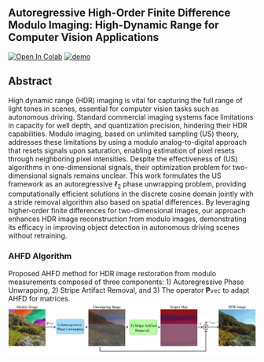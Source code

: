 ## Autoregressive High-Order Finite Difference Modulo Imaging: High-Dynamic Range for Computer Vision Applications
[![Open In Colab](https://colab.research.google.com/assets/colab-badge.svg)](https://colab.research.google.com/github/bemc22/AHFD/blob/main/demo.ipynb)
[![demo](https://img.shields.io/badge/demo-online-green)](https://huggingface.co/spaces/kebincontreras/Object_Detection_Modulo_Camera)

## Abstract
High dynamic range (HDR) imaging is vital for capturing the full range of light tones in scenes, essential for computer vision tasks such as autonomous driving. Standard commercial imaging systems face limitations in capacity for well depth, and quantization precision, hindering their HDR capabilities. Modulo imaging, based on unlimited sampling (US) theory, addresses these limitations by using a modulo analog-to-digital approach that resets signals upon saturation, enabling estimation of pixel resets through neighboring pixel intensities. Despite the effectiveness of (US) algorithms in one-dimensional signals, their optimization problem for two-dimensional signals remains unclear. This work formulates the US framework as an autoregressive $\ell_2$ phase unwrapping problem, providing computationally efficient solutions in the discrete cosine domain jointly with a stride removal algorithm also based on spatial differences. By leveraging higher-order finite differences for two-dimensional images, our approach enhances HDR image reconstruction from modulo images, demonstrating its efficacy in improving object detection in autonomous driving scenes without retraining.

### AHFD Algorithm
Proposed AHFD method for HDR image restoration from modulo measurements composed of three components: 1) Autoregressive Phase Unwrapping, 2) Stripe Artifact Removal, and 3) The operator $\textbf{P}\texttt{vec}$ to adapt AHFD for matrices. 
![img](img_method.png)
